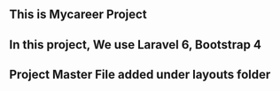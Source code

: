 ## This is Mycareer Project 
## In this project, We use Laravel 6, Bootstrap 4
## Project Master File added under layouts folder
## 
